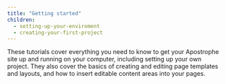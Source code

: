 ```yaml
---
title: "Getting started"
children:
  - setting-up-your-enviroment
  - creating-your-first-project
---
```


These tutorials cover everything you need to know to get your Apostrophe site up and running on your computer, including setting up your own project. They also cover the basics of creating and editing page templates and layouts, and how to insert editable content areas into your pages.
